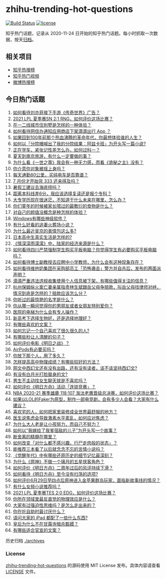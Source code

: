 # zhihu-trending-hot-questions

[![Build Status](https://github.com/justjavac/zhihu-trending-hot-questions/workflows/ci/badge.svg?branch=master)](https://github.com/justjavac/zhihu-trending-hot-questions/actions)
[![license](https://img.shields.io/github/license/justjavac/zhihu-trending-hot-questions)](https://github.com/justjavac/zhihu-trending-hot-questions/blob/master/LICENSE)

知乎热门话题，记录从 2020-11-24 日开始的知乎热门话题。每小时抓取一次数据，按天[归档](./archives)。

## 相关项目

- [知乎热搜榜](https://github.com/justjavac/zhihu-trending-top-search)
- [知乎热门视频](https://github.com/justjavac/zhihu-trending-hot-video)
- [微博热搜榜](https://github.com/justjavac/weibo-trending-hot-search)

## 今日热门话题

<!-- BEGIN -->
<!-- 最后更新时间 Mon Jul 05 2021 02:01:42 GMT+0800 (China Standard Time) -->

1. [如何看待刘亦菲接下手游《传奇世界》广告？](https://www.zhihu.com/question/469422532)
2. [2021 LPL 夏季赛SN 2:1 RNG，如何评价这场比赛？](https://www.zhihu.com/question/470013968)
3. [在一二线城市住别墅是怎样的一种体验？](https://www.zhihu.com/question/350485995)
4. [如何看待网信办通知应用商店下架滴滴出行 App ？](https://www.zhihu.com/question/470015739)
5. [如果回到100年前那个热血沸腾的革命年代，你最想体验谁的人生？](https://www.zhihu.com/question/460118166)
6. [如何以「分院帽喊出了我的分院结果：阿兹卡班」为开头写一篇小说?](https://www.zhihu.com/question/386972533)
7. [正在学车，紧张记性差怎么办，如何过科一？](https://www.zhihu.com/question/458621193)
8. [夏天到南京旅游，有什么一定要做的事？](https://www.zhihu.com/question/469022675)
9. [为什么看《一世之尊》我会有一种无力感，而看《诡秘之主》没有？](https://www.zhihu.com/question/466875284)
10. [你介意你对象被瑶上身吗？](https://www.zhihu.com/question/429956758)
11. [每天通勤80公里，买纯电车是否靠谱？](https://www.zhihu.com/question/468510743)
12. [7 月份才开始背 333 还来得及吗？](https://www.zhihu.com/question/405506994)
13. [暑假工建议去海底捞吗？](https://www.zhihu.com/question/398756321)
14. [距离本科线差6分，我应该选择复读还是报个专科？](https://www.zhihu.com/question/467517153)
15. [大专学历现在很迷茫，不知道干什么未来在哪里，怎么办？](https://www.zhihu.com/question/467003536)
16. [你们童年的时候被家长喂过的最敷衍的食物是什么？](https://www.zhihu.com/question/462844792)
17. [对自己的颜值没概念是种怎样的体验？](https://www.zhihu.com/question/309262006)
18. [Windows有哪些神级软件？](https://www.zhihu.com/question/465494790)
19. [有什么好看的追妻火葬场小说？](https://www.zhihu.com/question/463891070)
20. [为什么最近吴京的表情包这么多?](https://www.zhihu.com/question/459051105)
21. [日本高中生真实生活是怎样的?](https://www.zhihu.com/question/358652855)
22. [《情深深雨濛濛》中，陆家的经济来源是什么？](https://www.zhihu.com/question/54479741)
23. [如何看待四川严禁强制学生购买平板电脑？你觉得学生有必要购买平板电脑吗？](https://www.zhihu.com/question/469907647)
24. [如何看待博士副教授去应聘中小学教师，为什么会有这种现象存在？](https://www.zhihu.com/question/469006927)
25. [如何看待维他奶集团在采购部员工「恐怖袭击」警方并自杀后，发布的两面派声明？](https://www.zhihu.com/question/469732478)
26. [滴滴严重违法违规收集使用个人信息被下架，有哪些值得关注的信息？](https://www.zhihu.com/question/470016029)
27. [杭州保姆纵火案亡妻亲属指责林生斌跟岳父母争赔款，叫岳父母找律师对峙，情况到底是怎样的？赔款应该怎么分？](https://www.zhihu.com/question/469306984)
28. [你听过的最惊艳的名字是什么？](https://www.zhihu.com/question/265694919)
29. [你从哪一瞬间觉得你的男朋友或者女朋友特别爱你？](https://www.zhihu.com/question/310415598)
30. [医院的电梯为什么会有专人操作？](https://www.zhihu.com/question/275348817)
31. [新高考下选择生物好，还是选择地理好？](https://www.zhihu.com/question/463643144)
32. [有哪些喜欢的文案？](https://www.zhihu.com/question/460143596)
33. [如何忘记一个自己喜欢了很久很久的人?](https://www.zhihu.com/question/468233405)
34. [有哪些秒让人清醒的句子？](https://www.zhihu.com/question/464766380)
35. [如何评价电影《明日之战》？](https://www.zhihu.com/question/469466765)
36. [AirPods有必要买吗？](https://www.zhihu.com/question/465884888)
37. [你放下那个人，用了多久？](https://www.zhihu.com/question/459105986)
38. [怎样提高高中物理成绩？有哪些较好的方法？](https://www.zhihu.com/question/20300295)
39. [网文中西幻文还有没有出路，还有没有读者，该不该坚持西幻文?](https://www.zhihu.com/question/469646044)
40. [有没有白月光打脸替身的文?](https://www.zhihu.com/question/459071698)
41. [男生不主动找女生聊天就是不喜欢吗？](https://www.zhihu.com/question/428269881)
42. [如何评价《明日方舟》活动「连锁竞赛」？](https://www.zhihu.com/question/469569572)
43. [NBA 2020-21 赛季雄鹿 118:107
    淘汰老鹰晋级总决赛，如何评价这场比赛？](https://www.zhihu.com/question/469901211)
44. [如果以LOL的Faker为原型，制作一部电竞剧，会有多少人会看？大家有什么建议？](https://www.zhihu.com/question/467272877)
45. [喜欢宅的人，如何把家里装修成全世界最舒服的地方？](https://www.zhihu.com/question/35781319)
46. [医生说焦虑会导致激素水平紊乱，如何应对焦虑？](https://www.zhihu.com/question/469907164)
47. [为什么大人老是让小孩努力，而自己不努力？](https://www.zhihu.com/question/465729487)
48. [如何以“我嫁给了我爹宿敌的儿子”为开头写一个故事？](https://www.zhihu.com/question/425380931)
49. [断舍离的精髓在哪里？](https://www.zhihu.com/question/25044125)
50. [如何改变「对什么都不感兴趣，行尸走肉般的状态」？](https://www.zhihu.com/question/31249796)
51. [能推荐三本看了以后就念念不忘的言情小说吗？](https://www.zhihu.com/question/420713607)
52. [《觉醒年代》中有哪些还原历史的细节记忆最深刻？](https://www.zhihu.com/question/451486276)
53. [为什么《原神》不做一个璃月的五星侠客角色？](https://www.zhihu.com/question/468594400)
54. [如何评价《明日方舟》二周年过后的风评持续下滑？](https://www.zhihu.com/question/469788139)
55. [如何看待《明日方舟》至今没有扫荡的选项?](https://www.zhihu.com/question/469337436)
56. [如何评价6月29日早四点后原神进入金苹果群岛玩家，面临新故事线的情况？](https://www.zhihu.com/question/468978856)
57. [有什么女频小说推荐吗？](https://www.zhihu.com/question/457795893)
58. [2021 LPL 夏季赛TES 2:0
    EDG，如何评价这场比赛？](https://www.zhihu.com/question/469986525)
59. [你所在领域里最反直觉的物理效应是什么？](https://www.zhihu.com/question/466498607)
60. [大家有过强迫性思维吗？是怎么走出来的？](https://www.zhihu.com/question/400662217)
61. [你在吃自助时最讨厌什么？](https://www.zhihu.com/question/63212359)
62. [请问大家的 iPad 都配了一些什么东西?](https://www.zhihu.com/question/441947056)
63. [皇后为什么不在甘露寺暗杀甄嬛？](https://www.zhihu.com/question/323782581)
64. [有哪些适合官宣的文案？](https://www.zhihu.com/question/436157838)

<!-- END -->

历史归档 [./archives](./archives)

### License

[zhihu-trending-hot-questions](https://github.com/justjavac/zhihu-trending-hot-questions)
的源码使用 MIT License 发布。具体内容请查看 [LICENSE](./LICENSE) 文件。
